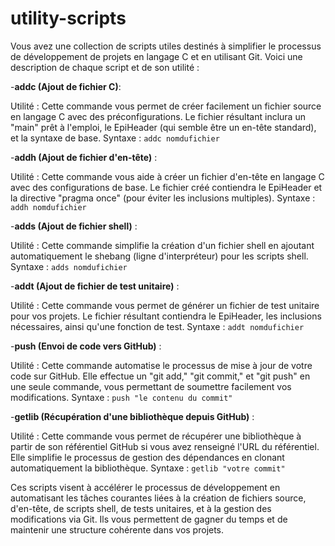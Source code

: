 # utility-scripts
Vous avez une collection de scripts utiles destinés à simplifier le processus de développement de projets en langage C et en utilisant Git. Voici une description de chaque script et de son utilité :

-**__addc (Ajout de fichier C)__**:

Utilité : Cette commande vous permet de créer facilement un fichier source en langage C avec des préconfigurations. Le fichier résultant inclura un "main" prêt à l'emploi, le EpiHeader (qui semble être un en-tête standard), et la syntaxe de base.
Syntaxe : ```addc nomdufichier```

-**__addh (Ajout de fichier d'en-tête)__** :

Utilité : Cette commande vous aide à créer un fichier d'en-tête en langage C avec des configurations de base. Le fichier créé contiendra le EpiHeader et la directive "pragma once" (pour éviter les inclusions multiples).
Syntaxe : ```addh nomdufichier```

-**__adds (Ajout de fichier shell)__** :

Utilité : Cette commande simplifie la création d'un fichier shell en ajoutant automatiquement le shebang (ligne d'interpréteur) pour les scripts shell.
Syntaxe : ```adds nomdufichier```

-**__addt (Ajout de fichier de test unitaire)__** :

Utilité : Cette commande vous permet de générer un fichier de test unitaire pour vos projets. Le fichier résultant contiendra le EpiHeader, les inclusions nécessaires, ainsi qu'une fonction de test.
Syntaxe : ```addt nomdufichier```

-**__push (Envoi de code vers GitHub)__** :

Utilité : Cette commande automatise le processus de mise à jour de votre code sur GitHub. Elle effectue un "git add," "git commit," et "git push" en une seule commande, vous permettant de soumettre facilement vos modifications.
Syntaxe : ```push "le contenu du commit"```

-**__getlib (Récupération d'une bibliothèque depuis GitHub)__** :

Utilité : Cette commande vous permet de récupérer une bibliothèque à partir de son référentiel GitHub si vous avez renseigné l'URL du référentiel. Elle simplifie le processus de gestion des dépendances en clonant automatiquement la bibliothèque.
Syntaxe : ```getlib "votre commit"```

Ces scripts visent à accélérer le processus de développement en automatisant les tâches courantes liées à la création de fichiers source, d'en-tête, de scripts shell, de tests unitaires, et à la gestion des modifications via Git. Ils vous permettent de gagner du temps et de maintenir une structure cohérente dans vos projets.

